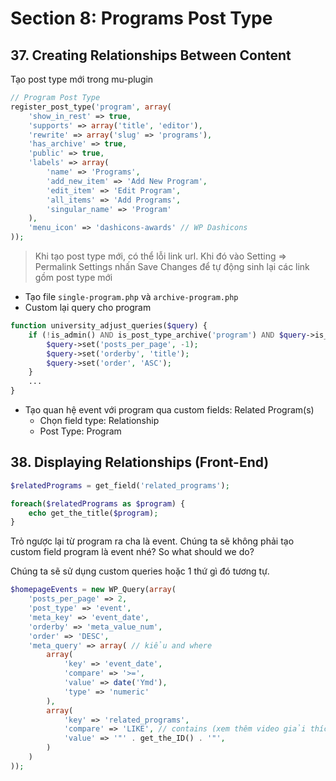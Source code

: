 # Section 8: Programs Post Type

## 37. Creating Relationships Between Content

Tạo post type mới trong mu-plugin
```php
// Program Post Type
register_post_type('program', array(
    'show_in_rest' => true,
    'supports' => array('title', 'editor'),
    'rewrite' => array('slug' => 'programs'),
    'has_archive' => true,
    'public' => true,
    'labels' => array(
        'name' => 'Programs',
        'add_new_item' => 'Add New Program',
        'edit_item' => 'Edit Program',
        'all_items' => 'Add Programs',
        'singular_name' => 'Program'
    ),
    'menu_icon' => 'dashicons-awards' // WP Dashicons
));
```

> Khi tạo post type mới, có thể lỗi link url. Khi đó vào Setting => Permalink Settings nhấn Save Changes để tự động sinh lại các link gồm post type mới

- Tạo file `single-program.php` và `archive-program.php`
- Custom lại query cho program
```php
function university_adjust_queries($query) {
    if (!is_admin() AND is_post_type_archive('program') AND $query->is_main_query()) {
        $query->set('posts_per_page', -1);
        $query->set('orderby', 'title');
        $query->set('order', 'ASC');
    }
    ...
}
```
- Tạo quan hệ event với program qua custom fields: Related Program(s)
    - Chọn field type: Relationship
    - Post Type: Program

## 38. Displaying Relationships (Front-End)
```php
$relatedPrograms = get_field('related_programs');

foreach($relatedPrograms as $program) {
    echo get_the_title($program);
}
```
Trỏ ngược lại từ program ra cha là event. Chúng ta sẽ không phải tạo custom field program là event nhé? So what should we do?

Chúng ta sẽ sử dụng custom queries hoặc 1 thứ gì đó tương tự.

```php
$homepageEvents = new WP_Query(array(
    'posts_per_page' => 2,
    'post_type' => 'event',
    'meta_key' => 'event_date',
    'orderby' => 'meta_value_num',
    'order' => 'DESC',
    'meta_query' => array( // kiểu and where
        array(
            'key' => 'event_date',
            'compare' => '>=',
            'value' => date('Ymd'),
            'type' => 'numeric'
        ),
        array(
            'key' => 'related_programs',
            'compare' => 'LIKE', // contains (xem thêm video giải thích LIKE là OK)
            'value' => '"' . get_the_ID() . '"',
        )
    )
));
```
